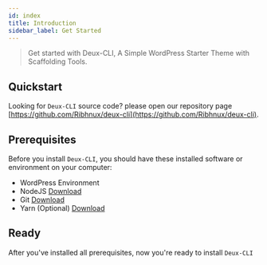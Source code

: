 ```yaml
---
id: index
title: Introduction
sidebar_label: Get Started
---
```


> Get started with Deux-CLI, A Simple WordPress Starter Theme with Scaffolding Tools.

## Quickstart
Looking for `Deux-CLI` source code? please open our repository page [https://github.com/Ribhnux/deux-cli](https://github.com/Ribhnux/deux-cli).

## Prerequisites
Before you install `Deux-CLI`, you should have these installed software or environment on your computer:

- WordPress Environment
- NodeJS [Download](https://nodejs.org/en/download/)
- Git [Download](https://git-scm.com/downloads)
- Yarn (Optional) [Download](https://yarnpkg.com/en/docs/install)

## Ready
After you've installed all prerequisites, now you're ready to install `Deux-CLI`
